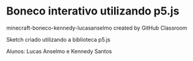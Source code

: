 # Boneco interativo utilizando p5.js
minecraft-boneco-kennedy-lucasanselmo created by GitHub Classroom

Sketch criado utilizando a biblioteca p5.js

Alunos: Lucas Anselmo e Kennedy Santos
